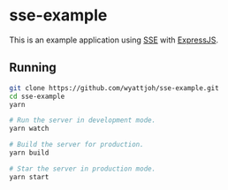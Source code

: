 # sse-example

This is an example application using [SSE]() with [ExpressJS]().

## Running

```sh
git clone https://github.com/wyattjoh/sse-example.git
cd sse-example
yarn

# Run the server in development mode.
yarn watch

# Build the server for production.
yarn build

# Star the server in production mode.
yarn start
```
